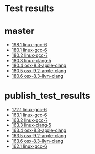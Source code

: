Test results
===
# master
 - [198.1 linux-gcc-6](https://ledfan.github.io/Bachelorproef/test_results/master/198.1-linux-gcc-6.html)
 - [180.1 linux-gcc-6](https://ledfan.github.io/Bachelorproef/test_results/master/180.1-linux-gcc-6.html)
 - [180.2 linux-gcc-7](https://ledfan.github.io/Bachelorproef/test_results/master/180.2-linux-gcc-7.html)
 - [180.3 linux-clang-5](https://ledfan.github.io/Bachelorproef/test_results/master/180.3-linux-clang-5.html)
 - [180.4 osx-8.3-apple-clang](https://ledfan.github.io/Bachelorproef/test_results/master/180.4-osx-8.3-apple-clang.html)
 - [180.5 osx-9.2-apple-clang](https://ledfan.github.io/Bachelorproef/test_results/master/180.5-osx-9.2-apple-clang.html)
 - [180.6 osx-8.3-llvm-clang](https://ledfan.github.io/Bachelorproef/test_results/master/180.6-osx-8.3-llvm-clang.html)
# publish_test_results
 - [172.1 linux-gcc-6](https://ledfan.github.io/Bachelorproef/test_results/publish_test_results/172.1-linux-gcc-6.html)
 - [163.1 linux-gcc-6](https://ledfan.github.io/Bachelorproef/test_results/publish_test_results/163.1-linux-gcc-6.html)
 - [163.2 linux-gcc-7](https://ledfan.github.io/Bachelorproef/test_results/publish_test_results/163.2-linux-gcc-7.html)
 - [163.3 linux-clang-5](https://ledfan.github.io/Bachelorproef/test_results/publish_test_results/163.3-linux-clang-5.html)
 - [163.4 osx-8.3-apple-clang](https://ledfan.github.io/Bachelorproef/test_results/publish_test_results/163.4-osx-8.3-apple-clang.html)
 - [163.5 osx-9.2-apple-clang](https://ledfan.github.io/Bachelorproef/test_results/publish_test_results/163.5-osx-9.2-apple-clang.html)
 - [163.6 osx-8.3-llvm-clang](https://ledfan.github.io/Bachelorproef/test_results/publish_test_results/163.6-osx-8.3-llvm-clang.html)
 - [162.1 linux-gcc-6](https://ledfan.github.io/Bachelorproef/test_results/publish_test_results/162.1-linux-gcc-6.html)
